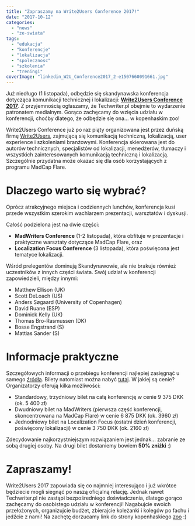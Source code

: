 ```yaml
---
title: "Zapraszamy na Write2Users Conference 2017!"
date: "2017-10-12"
categories: 
  - "news"
  - "ze-swiata"
tags: 
  - "edukacja"
  - "konferencje"
  - "lokalizacja"
  - "spolecznosc"
  - "szkolenia"
  - "treningi"
coverImage: "linkedin_W2U_Conference2017_2-e1507660091661.jpg"
---
```


Już niedługo (1 listopada), odbędzie się skandynawska konferencja dotycząca komunikacji technicznej i lokalizacji: [**Write2Users Conference 2017**](http://write2users.com/w2u-conference-2017/). Z przyjemnością ogłaszamy, że Techwriter.pl obejmie to wydarzenie patronatem medialnym. Gorąco zachęcamy do wzięcia udziału w konferencji, choćby dlatego, że odbędzie się ona... w kopenhaskim zoo!

Write2Users Conference już po raz piąty organizowana jest przez duńską firmę [Write2Users](http://write2users.com), zajmującą się komunikacją techniczną, lokalizacją, user experience i szkoleniami branżowymi. Konferencja skierowana jest do autorów technicznych, specjalistów od lokalizacji, menedżerów, tłumaczy i wszystkich zainteresowanych komunikacją techniczną i lokalizacją. Szczególnie przydatna może okazać się dla osób korzystających z programu MadCap Flare.

# Dlaczego warto się wybrać?

Oprócz atrakcyjnego miejsca i codziennych lunchów, konferencja kusi przede wszystkim szerokim wachlarzem prezentacji, warsztatów i dyskusji.

Całość podzielona jest na dwie części:

- **MadWriters Conference** (1-2 listopada), która obfituje w prezentacje i praktyczne warsztaty dotyczące MadCap Flare, oraz
- **Localization Focus Conference** (3 listopada), która poświęcona jest tematyce lokalizacji.

Wśród prelegentów dominują Skandynawowie, ale nie brakuje również uczestników z innych części świata. Swój udział w konferencji zapowiedzieli, między innymi:

- Matthew Ellison (UK)
- Scott DeLoach (US)
- Anders Søgaard (University of Copenhagen)
- David Ruane (ESP)
- Dominick Kelly (UK)
- Thomas Bro-Rasmussen (DK)
- Bosse Engstrand (S)
- Mattias Sander (S)

# Informacje praktyczne

Szczegółowych informacji o przebiegu konferencji najlepiej zasięgnąć u samego [źródła](http://write2users.com/w2u-conference-2017/). Bilety natomiast można nabyć [tutaj](http://write2users.com/conference-2017-order-ticket/). W jakiej są cenie? Organizatorzy oferują kilka możliwości:

- Standardowy, trzydniowy bilet na całą konferencję w cenie 9 375 DKK (ok. 5 400 zł)
- Dwudniowy bilet na MadWriters (pierwsza część konferencji, skoncentrowana na MadCap Flare) w cenie 6 875 DKK (ok. 3960 zł)
- Jednodniowy bilet na Localization Focus (ostatni dzień konferencji, poświęcony lokalizacji) w cenie 3 750 DKK (ok. 2160 zł)

Zdecydowanie najkorzystniejszym rozwiązaniem jest jednak... zabranie ze sobą drugiej osoby. Na drugi bilet dostaniemy bowiem **50% zniżki** :)

# Zapraszamy!

Write2Users 2017 zapowiada się co najmniej interesująco i już wkrótce będziecie mogli siegnąć po naszą oficjalną relację. Jednak nawet Techwriter.pl nie zastąpi bezpośredniego doświadczenia, dlatego gorąco zachęcamy do osobistego udziału w konferencji! Nagabujcie swoich przełożonych, organizujcie budżet, zbierajcie koleżanki i kolegów po fachu i jedźcie z nami! Na zachętę dorzucamy link do strony kopenhaskiego [zoo](https://www.zoo.dk/en//) :)
